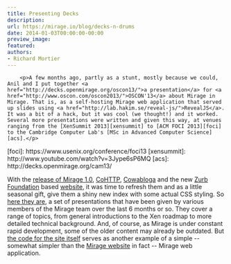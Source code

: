 ```yaml
---
title: Presenting Decks
description:
url: https://mirage.io/blog/decks-n-drums
date: 2014-01-03T00:00:00-00:00
preview_image:
featured:
authors:
- Richard Mortier
---
```



        <p>A few months ago, partly as a stunt, mostly because we could, Anil and I put together <a href="http://decks.openmirage.org/oscon13/">a presentation</a> for <a href="http://www.oscon.com/oscon2013/">OSCON'13</a> about Mirage in Mirage. That is, as a self-hosting Mirage web application that served up slides using <a href="http://lab.hakim.se/reveal-js/">RevealJS</a>. It was a bit of a hack, but it was cool (we thought!) and it worked. Several more presentations were written and given this way, at venues ranging from the [XenSummit 2013][xensummit] to [ACM FOCI 2013][foci] to the Cambridge Computer Lab's [MSc in Advanced Computer Science][acs].</p>
<p>[foci]: https://www.usenix.org/conference/foci13&lrm;
[xensummit]: http://www.youtube.com/watch?v=3Jype6sP6MQ
[acs]: http://decks.openmirage.org/cam13/</p>
<p>With the <a href="https://mirage.io/blog/announcing-mirage10">release of Mirage 1.0</a>, <a href="http://github.com/mirage/ocaml-cohttp">CoHTTP</a>, <a href="http://github.com/mirage/cowabloga">Cowabloga</a> and
the new <a href="http://foundation.zurb.com/">Zurb Foundation</a> based <a href="https://mirage.io/">website</a>, it was time to refresh them
and as a little seasonal gift, give them a shiny new index with some actual CSS
styling. So <a href="http://decks.openmirage.org/">here they are</a>, a set of presentations that have been given
by various members of the Mirage team over the last 6 months or so. They cover
a range of topics, from general introductions to the Xen roadmap to more
detailed technical background. And, of course, as Mirage is under constant
rapid development, some of the older content may already be outdated. But <a href="http://github.com/mirage/mirage-decks">the
code for the site itself</a> serves as another example of a simple --
somewhat simpler than the <a href="https://mirage.io/">Mirage website</a> in fact -- Mirage web
application.</p>

      
